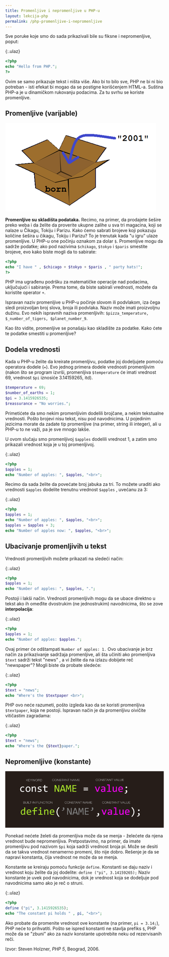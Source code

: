 ```yaml
---
title: Promenljive i nepromenljive u PHP-u
layout: lekcija-php
permalink: /php-promenljive-i-nepromenljive
---
```


Sve poruke koje smo do sada prikazivali bile su fiksne i nepromenljive, poput:

{:.ulaz}
```php
<?php
echo "Hello from PHP.";
?>
```

Ovim se samo prikazuje tekst i ništa više. Ako bi to bilo sve, PHP ne bi ni bio potreban - isti efekat bi mogao da se postigne korišćenjem HTML-a. Suština PHP-a je u dinamičkom rukovanju podacima. Za tu svrhu se koriste promenljive.

## Promenljive (varijable)

![varijabla](/images/koncepti/varijabla.png)

**Promenljive su skladišta podataka.** Recimo, na primer, da prodajete šešire preko weba i da želite da proverite ukupne zalihe u sva tri magacina, koji se nalaze u Čikagu, Tokiju i Parizu. Kako ćemo sabrati brojeve koji pokazuju količine šešira u čikagu, Tokiju i Parizu? To je trenutak kada "u igru" ulaze promenljive. U PHP-u one počinju oznakom za dolar `$`. Promenljive mogu da sadrže podatke; ako pod nazivima `$chikago`, `$tokyo` i `$paris` smestite brojeve, evo kako biste mogli da to sabirate:

```php
<?php
echo "I have " , $chicago + $tokyo + $paris , " party hats!";
?>
```

PHP ima ugrađenu podršku za matematičke operacije nad podacima, uključujući i sabiranje. Prema tome, da biste sabirali vrednosti, možete da koristite operator `+`.

Ispravan naziv promenljive u PHP-u počinje slovom ili podvlakom, iza čega sledi proizvoljan broj slova, broja ili podvlaka. Naziv može imati proizvoljnu dužinu. Evo nekih ispravnih naziva promenljivih: `$pizza_temperature, $_number_of_tigers, $planet_number_9`.

Kao što vidite, promenljive se ponašaju kao skladište za podatke. Kako ćete te podatke smestiti u promenljive?

## Dodela vrednosti

Kada u PHP-u želite da kreirate promenljivu, podatke joj dodeljujete pomoću operatora dodele (`=`). Evo jednog primera dodele vrednosti promenljivim (nakon što se program izvrši, promenljiva `$temperature` će imati vrednost 69, vrednost `$pi` iznosiće 3.14159265, itd).

```php
$temperature = 69;
$number_of_earths = 1;
$pi = 3.1415926535;
$reassurance = "No worries.";
```

Primetićete da smo nekim promenljivim dodelili brojčane, a nekim tekstualne vrednosti. Pošto brojevi nisu tekst, nisu pod navodnicima. U pojedinim jezicima morate da zadate tip promenljive (na primer, string ili integer), ali u PHP-u to ne važi, pa je sve mnogo lakše.

U ovom slučaju smo promenljivoj `$apples` dodelili vrednost 1, a zatim smo prikazali vrednost koja je u toj promenljivoj.

{:.ulaz}
```php
<?php
$apples = 1;
echo "Number of apples: ", $apples, "<br>";
```

Recimo da sada želite da povećate broj jabuka za tri. To možete uraditi ako vrednosti `$apples` dodelite trenutnu vrednost `$apples` , uvećanu za 3:

{:.ulaz}
```php
<?php
$apples = 1;
echo "Number of apples: ", $apples, "<br>";
$apples = $apples + 3;
echo "Number of apples now: ", $apples, "<br>";
```

## Ubacivanje promenljivih u tekst

Vrednosti promenljivih možete prikazati na sledeći način:

{:.ulaz}
```php
<?php
$apples = 1;
echo "Number of apples: ", $apples, ".";
```

Postoji i lakši način. Vrednosti promenljivih mogu da se ubace direktno u tekst ako ih omeđite dvostrukim (ne jednostrukim) navodnicima, što se zove **interpolacija**:

{:.ulaz}
```php
<?php
$apples = 1;
echo "Number of apples: $apples.";
```

Ovaj primer će odštampati `Number of apples: 1.` Ovo ubacivanje je brz način za prikazivanje sadržaja promenljive, ali šta učiniti ako promenljiva `$text` sadrži tekst "news" , a vi želite da na izlazu dobijete reč "newspaper"? Mogli biste da probate sledeće:

{:.ulaz}
```php
<?php
$text = "news";
echo "Where's the $textpaper <br>";
```

PHP ovo neće razumeti, pošto izgleda kao da se koristi promenljiva `$textpaper`, koja ne postoji. Ispravan način je da promenljivu oivičite vitičastim zagradama:

{:.ulaz}
```php
<?php
$text = "news";
echo "Where's the {$text}paper.";
```

## Nepromenljive (konstante)

![konstante](/images/koncepti/php-constant.png)

Ponekad nećete želeti da promenljiva može da se menja - želećete da njena vrednost bude nepromenljiva. Pretpostavimo, na primer, da imate promenljivu pod nazivom `$pi` koja sadrži vrednost broja pi. Može se desiti da se takva vrednost nenamerno promeni, što nije dobro. Rešenje je da se napravi konstanta, čija vrednost ne može da se menja.

Konstante se kreiraju pomoću funkcije `define`. Konstanti se daju naziv i vrednost koju želite da joj dodelite: `define ("pi", 3.14159265);` Naziv konstante je uvek pod navodnicima, dok je vrednost koja se dodeljuje pod navodnicima samo ako je reč o struni.

{:.ulaz}
```php
<?php
define ("pi", 3.1415926535);
echo "The constant pi holds " , pi, "<br>";
```

Ako probate da promenite vrednost ove konstante (na primer, `pi = 3.14;`), PHP neće to prihvatiti. Pošto se ispred konstanti ne stavlja prefiks `$`, PHP može da se "zbuni" ako za naziv konstante upotrebite neku od rezervisanih reči.


Izvor: Steven Holzner, *PHP 5*, Beograd, 2006.


<script>
  {% include js/jezici.js %}
  {% include js/editor-api.js %}
</script>
